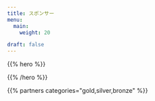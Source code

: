 ```yaml
---
title: スポンサー
menu:
  main:
    weight: 20

draft: false
---
```


{{% hero %}}


{{% /hero %}}

<!-- Parteners list -->

{{% partners categories="gold,silver,bronze" %}}
